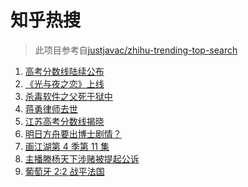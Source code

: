 # 知乎热搜

> 此项目参考自[justjavac/zhihu-trending-top-search](https://github.com/justjavac/zhihu-trending-top-search/blob/main/utils.ts)

<!-- BEGIN -->
  <!-- 最后更新时间:Thu Jun 24 2021 23:10:34 GMT+0000 (Coordinated Universal Time) -->
  1. [高考分数线陆续公布](https://www.zhihu.com/search?q=高考分数线)
1. [《光与夜之恋》上线](https://www.zhihu.com/search?q=光与夜之恋)
1. [杀毒软件之父死于狱中](https://www.zhihu.com/search?q=杀毒软件之父)
1. [蒋勇律师去世](https://www.zhihu.com/search?q=蒋勇)
1. [江苏高考分数线揭晓](https://www.zhihu.com/search?q=江西高考)
1. [明日方舟要出博士剧情？](https://www.zhihu.com/search?q=明日方舟)
1. [画江湖第 4 季第 11 集](https://www.zhihu.com/search?q=画江湖之不良人)
1. [主播滕杨天下涉赌被提起公诉](https://www.zhihu.com/search?q=滕杨天下)
1. [葡萄牙 2:2 战平法国](https://www.zhihu.com/search?q=葡萄牙队)
  <!-- END -->